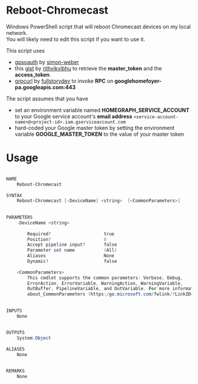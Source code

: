 # Reboot-Chromecast
Windows PowerShell script that will reboot Chromecast devices on my local network.  
You will likely need to edit this script if you want to use it.  
  
This script uses
   - [gpsoauth](https://github.com/simon-weber/gpsoauth) by [simon-weber](https://github.com/simon-weber)
   - this [gist](https://gist.github.com/rithvikvibhu/952f83ea656c6782fbd0f1645059055d) by [rithvikvibhu](https://github.com/rithvikvibhu) to retrieve the **master_token** and the **access_token**.
   - [grpcurl](https://github.com/fullstorydev/grpcurl) by [fullstorydev](https://github.com/fullstorydev) to invoke **RPC** on **googlehomefoyer-pa.googleapis.com:443**  
  
The script assumes that you have
   - set an environment variable named **HOMEGRAPH_SERVICE_ACCOUNT** to your Google service account's **email address** ```<service-account-name>@<project-id>.iam.gserviceaccount.com```
   - hard-coded your Google master token by setting the environment variable **GOOGLE_MASTER_TOKEN** to the value of your master token
  
# Usage
```ps1

NAME
    Reboot-Chromecast
    
SYNTAX
    Reboot-Chromecast [-DeviceName] <string>  [<CommonParameters>]
    
    
PARAMETERS
    -DeviceName <string>
        
        Required?                    true
        Position?                    0
        Accept pipeline input?       false
        Parameter set name           (All)
        Aliases                      None
        Dynamic?                     false
        
    <CommonParameters>
        This cmdlet supports the common parameters: Verbose, Debug,
        ErrorAction, ErrorVariable, WarningAction, WarningVariable,
        OutBuffer, PipelineVariable, and OutVariable. For more information, see 
        about_CommonParameters (https:/go.microsoft.com/fwlink/?LinkID=113216). 
    
    
INPUTS
    None
    
    
OUTPUTS
    System.Object
    
ALIASES
    None
    

REMARKS
    None

```

